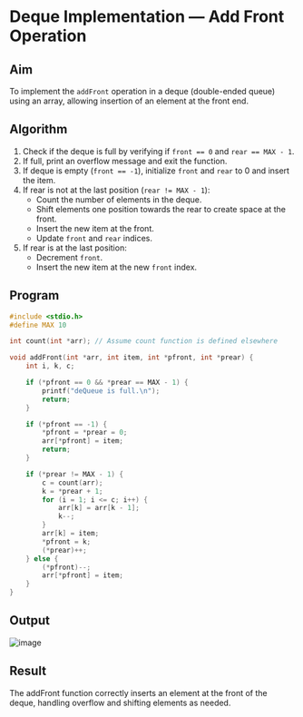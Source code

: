 # Deque Implementation — Add Front Operation

## Aim
To implement the `addFront` operation in a deque (double-ended queue) using an array, allowing insertion of an element at the front end.

## Algorithm
1. Check if the deque is full by verifying if `front == 0` and `rear == MAX - 1`.
2. If full, print an overflow message and exit the function.
3. If deque is empty (`front == -1`), initialize `front` and `rear` to 0 and insert the item.
4. If rear is not at the last position (`rear != MAX - 1`):
   - Count the number of elements in the deque.
   - Shift elements one position towards the rear to create space at the front.
   - Insert the new item at the front.
   - Update `front` and `rear` indices.
5. If rear is at the last position:
   - Decrement `front`.
   - Insert the new item at the new `front` index.

## Program

```c
#include <stdio.h>
#define MAX 10

int count(int *arr); // Assume count function is defined elsewhere

void addFront(int *arr, int item, int *pfront, int *prear) {
    int i, k, c;

    if (*pfront == 0 && *prear == MAX - 1) {
        printf("deQueue is full.\n");
        return;
    }

    if (*pfront == -1) {
        *pfront = *prear = 0;
        arr[*pfront] = item;
        return;
    }

    if (*prear != MAX - 1) {
        c = count(arr);
        k = *prear + 1;
        for (i = 1; i <= c; i++) {
            arr[k] = arr[k - 1];
            k--;
        }
        arr[k] = item;
        *pfront = k;
        (*prear)++;
    } else {
        (*pfront)--;
        arr[*pfront] = item;
    }
}
```
## Output
![image](https://github.com/user-attachments/assets/09d4dadc-d43d-4df7-b6b7-08224a0694fb)

## Result
The addFront function correctly inserts an element at the front of the deque, handling overflow and shifting elements as needed.
